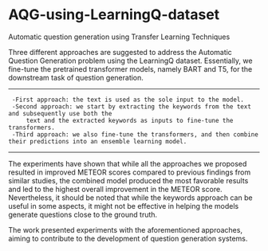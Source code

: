 # AQG-using-LearningQ-dataset
Automatic question generation using Transfer Learning Techniques



Three different approaches are suggested to address the Automatic Question Generation problem using the LearningQ dataset.
Essentially, we fine-tune the pretrained transformer models, namely BART and T5, for the downstream task of question generation.

********
     -First approach: the text is used as the sole input to the model.
     -Second approach: we start by extracting the keywords from the text and subsequently use both the
         text and the extracted keywords as inputs to fine-tune the transformers. 
     -Third approach: we also fine-tune the transformers, and then combine their predictions into an ensemble learning model. 
********

The experiments have shown that while all the approaches we proposed resulted in improved METEOR scores compared to previous findings from similar
studies, the combined model produced the most favorable results and led to the highest overall improvement in the METEOR score. Nevertheless, it should 
be noted that while the keywords approach can be useful in some aspects, it might not be effective in helping the models generate
questions close to the ground truth. 

The work presented experiments with the aforementioned approaches, aiming to contribute to the development of question generation systems.
